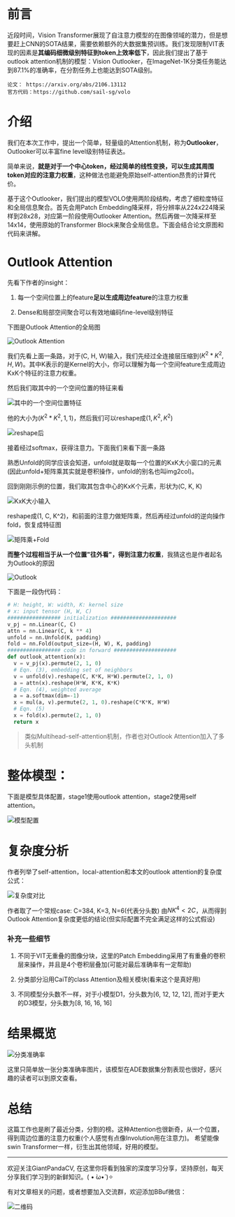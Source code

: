 # 前言

近段时间，Vision Transformer展现了自注意力模型的在图像领域的潜力，但是想要赶上CNN的SOTA结果，需要依赖额外的大数据集预训练。我们发现限制VIT表现的因素是**其编码细微级别特征到token上效率低下**，因此我们提出了基于outlook attention机制的模型：Vision Outlooker，在ImageNet-1K分类任务能达到87.1%的准确率，在分割任务上也能达到SOTA级别。

```
论文： https://arxiv.org/abs/2106.13112
官方代码：https://github.com/sail-sg/volo
```

# 介绍

我们在本次工作中，提出一个简单，轻量级的Attention机制，称为**Outlooker**， Outlooker可以丰富fine level级别特征表达。

简单来说，**就是对于一个中心token，经过简单的线性变换，可以生成其周围token对应的注意力权重**，这种做法也能避免原始self-attention昂贵的计算代价。

基于这个Outlooker，我们提出的模型VOLO使用两阶段结构，考虑了细粒度特征和全局信息聚合。首先会用Patch Embedding降采样，将分辨率从224x224降采样到28x28，对应第一阶段使用Outlooker Attention。然后再做一次降采样至14x14，使用原始的Transformer Block来聚合全局信息。下面会结合论文原图和代码来讲解。

# Outlook Attention

先看下作者的insight：

1. 每一个空间位置上的feature**足以生成周边feature**的注意力权重

2. Dense和局部空间聚合可以有效地编码fine-level级别特征

下图是Outlook Attention的全局图

![Outlook Attention](https://files.mdnice.com/user/4601/4b4cd27f-e9c1-463b-8a7a-ef56805acac9.png)

我们先看上面一条路，对于(C, H, W)输入，我们先经过全连接层压缩到$(K^2*K^2, H, W)$。其中K表示的是Kernel的大小，你可以理解为每一个空间feature生成周边KxK个特征的注意力权重。

然后我们取其中的一个空间位置的特征来看

![其中的一个空间位置特征](https://files.mdnice.com/user/4601/06368beb-6ca1-465b-b564-d2ded5d3d610.png)

他的大小为$(K^2*K^2, 1, 1)$，然后我们可以reshape成$(1, K^2, K^2)$

![reshape后](https://files.mdnice.com/user/4601/9d2c77ef-fc39-431d-8c15-48b66966314c.png)

接着经过softmax，获得注意力。下面我们来看下面一条路

熟悉Unfold的同学应该会知道，unfold就是取每一个位置的KxK大小窗口的元素(因此unfold+矩阵乘其实就是卷积操作，unfold的别名也叫img2col)。

回到刚刚示例的位置，我们取其包含中心的KxK个元素，形状为(C, K, K)

![KxK大小输入](https://files.mdnice.com/user/4601/bdca7657-d2b2-4f66-ab06-bffc4eec33df.png)

reshape成(1, C, K^2)，和前面的注意力做矩阵乘，然后再经过unfold的逆向操作fold，恢复成特征图

![矩阵乘+Fold](https://files.mdnice.com/user/4601/223dc211-5e9e-41f7-a4db-0942a7e39791.png)

**而整个过程相当于从一个位置"往外看"，得到注意力权重**，我猜这也是作者起名为Outlook的原因

![Outlook](https://files.mdnice.com/user/4601/35f7b40d-76af-4967-9091-3c40c1ce29a2.png)

下面是一段伪代码：

```python
# H: height, W: width, K: kernel size
# x: input tensor (H, W, C)
################# initialization #####################
v_pj = nn.Linear(C, C)
attn = nn.Linear(C, k ** 4)
unfold = nn.Unfold(K, padding)
fold = nn.Fold(output_size=(H, W), K, padding)
################# code in forward ####################
def outlook_attention(x):
  v = v_pj(x).permute(2, 1, 0)
  # Eqn. (3), embedding set of neighbors
  v = unfold(v).reshape(C, K*K, H*W).permute(2, 1, 0)
  a = attn(x).reshape(H*W, K*K, K*K)
  # Eqn. (4), weighted average
  a = a.softmax(dim=-1)
  x = mul(a, v).permute(2, 1, 0).reshape(C*K*K, H*W)
  # Eqn. (5)
  x = fold(x).permute(2, 1, 0)
  return x
```

> 类似Multihead-self-attention机制，作者也对Outlook Attention加入了多头机制

# 整体模型：

下面是模型具体配置，stage1使用outlook attention，stage2使用self attention。

![模型配置](https://files.mdnice.com/user/4601/98afe3c8-a3bd-4df2-b111-d8e3c79b3d53.png)

# 复杂度分析

作者列举了self-attention，local-attention和本文的outlook attention的复杂度公式：

![复杂度对比](https://files.mdnice.com/user/4601/a955f9fc-199a-4759-8555-88b335508601.png)

作者取了一个常规case: C=384, K=3, N=6(代表分头数)
由$NK^4<2C$，从而得到Outlook Attention复杂度更低的结论(但实际配置不完全满足这样的公式假设)

### 补充一些细节

1. 不同于VIT无重叠的图像分块，这里的Patch Embedding采用了有重叠的卷积层来操作，并且是4个卷积层叠加(可能对最后准确率有一定帮助)

2. 分类部分沿用CaiT的class Attention及相关模块(看来这个是真好用)

3. 不同模型分头数不一样，对于小模型D1，分头数为[6, 12, 12, 12], 而对于更大的D3模型，分头数为\[8, 16, 16, 16\]

# 结果概览

![分类准确率](https://files.mdnice.com/user/4601/429ac137-0332-48ed-ab97-eec29b8b0442.png)

这里只简单放一张分类准确率图片，该模型在ADE数据集分割表现也很好，感兴趣的读者可以到原文查看。

# 总结

这篇工作也是刷了最近分类，分割的榜。这种Attention也很新奇，从一个位置，得到周边位置的注意力权重(个人感觉有点像Involution用在注意力)。 希望能像swin Transformer一样，衍生出其他领域，好用的模型。

-----------------------------------------------------------------------------------------------
欢迎关注GiantPandaCV, 在这里你将看到独家的深度学习分享，坚持原创，每天分享我们学习到的新鲜知识。( • ̀ω•́ )✧

有对文章相关的问题，或者想要加入交流群，欢迎添加BBuf微信：

![二维码](https://img-blog.csdnimg.cn/20200110234905879.png?x-oss-process=image/watermark,type_ZmFuZ3poZW5naGVpdGk,shadow_10,text_aHR0cHM6Ly9ibG9nLmNzZG4ubmV0L2p1c3Rfc29ydA==,size_16,color_FFFFFF,t_70)